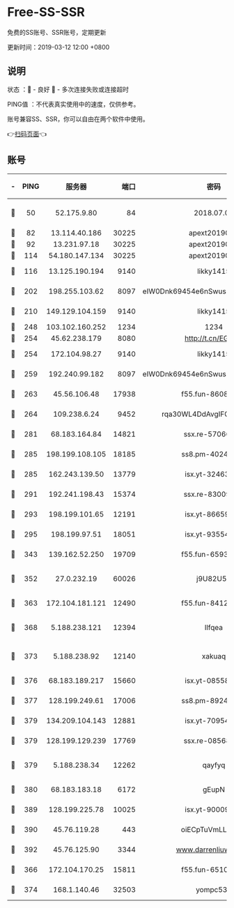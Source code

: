 # Free-SS-SSR

免费的SS账号、SSR账号，定期更新

更新时间：2019-03-12 12:00 +0800

## 说明

状态     ：🙂 - 良好 🙁 - 多次连接失败或连接超时

PING值   ：不代表真实使用中的速度，仅供参考。

账号兼容SS、SSR，你可以自由在两个软件中使用。

👉[扫码页面](https://liesauer.github.io/Free-SS-SSR/)👈

## 账号

|-|PING|服务器|端口|密码|加密方式|区域|
|:----:|:----:|:-----:|-----:|:----:|:----:|:----:|
|🙂|50|52.175.9.80|84|2018.07.07|chacha20-ietf-poly1305|HK|
|🙂|82|13.114.40.186|30225|apext2019006|chacha20|JP|
|🙂|92|13.231.97.18|30225|apext2019006|chacha20|JP|
|🙂|114|54.180.147.134|30225|apext2019006|chacha20|KR|
|🙂|116|13.125.190.194|9140|likky1415|aes-256-cfb|KR|
|🙂|202|198.255.103.62|8097|eIW0Dnk69454e6nSwuspv9DmS201tQ0D|aes-256-cfb|US|
|🙂|210|149.129.104.159|9140|likky1415|aes-256-cfb|HK|
|🙂|248|103.102.160.252|1234|1234|rc4-md5|JP|
|🙂|254|45.62.238.179|8080|http://t.cn/EGJIyrl|rc4-md5|CA|
|🙂|254|172.104.98.27|9140|likky1415|aes-256-cfb|JP|
|🙂|259|192.240.99.182|8097|eIW0Dnk69454e6nSwuspv9DmS201tQ0D|aes-256-cfb|US|
|🙂|263|45.56.106.48|17938|f55.fun-86086915|aes-256-cfb|US|
|🙂|264|109.238.6.24|9452|rqa30WL4DdAvgIFG6Fs3znzTa|aes-256-cfb|FR|
|🙂|281|68.183.164.84|14821|ssx.re-57066553|aes-256-cfb|US|
|🙂|285|198.199.108.105|18185|ss8.pm-40243246|aes-256-cfb|US|
|🙂|285|162.243.139.50|13779|isx.yt-32463152|aes-256-cfb|US|
|🙂|291|192.241.198.43|15374|ssx.re-83009337|aes-256-cfb|US|
|🙂|293|198.199.101.65|12191|isx.yt-86659721|aes-256-cfb|US|
|🙂|295|198.199.97.51|18051|isx.yt-93554852|aes-256-cfb|US|
|🙂|343|139.162.52.250|19709|f55.fun-65932073|aes-256-cfb|SG|
|🙂|352|27.0.232.19|60026|j9U82U53|xchacha20-ietf-poly1305|HK|
|🙂|363|172.104.181.121|12490|f55.fun-84129293|aes-256-cfb|SG|
|🙂|368|5.188.238.121|12394|llfqea|chacha20-ietf-poly1305|BR|
|🙂|373|5.188.238.92|12140|xakuaq|chacha20-ietf-poly1305|BR|
|🙂|376|68.183.189.217|15660|isx.yt-08558409|aes-256-cfb|SG|
|🙂|377|128.199.249.61|17006|ss8.pm-89241157|aes-256-cfb|SG|
|🙂|379|134.209.104.143|12881|isx.yt-70954741|aes-256-cfb|SG|
|🙂|379|128.199.129.239|17769|ssx.re-08568423|aes-256-cfb|SG|
|🙂|379|5.188.238.34|12262|qayfyq|chacha20-ietf-poly1305|BR|
|🙂|380|68.183.183.18|6172|gEupN|aes-256-cfb|SG|
|🙂|389|128.199.225.78|10025|isx.yt-90009058|aes-256-cfb|SG|
|🙂|390|45.76.119.28|443|oiECpTuVmLLxk4Ts|aes-256-cfb|AU|
|🙂|392|45.76.125.90|3344|www.darrenliuwei.com|aes-256-cfb|AU|
|🙂|366|172.104.170.25|15811|f55.fun-65106653|aes-256-cfb|SG|
|🙂|374|168.1.140.46|32503|yompc535|aes-256-cfb|AU|
